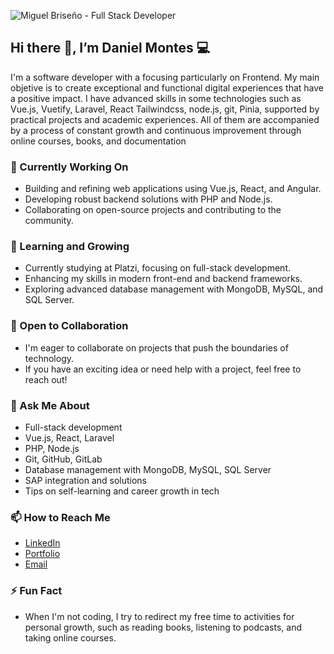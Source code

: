 ![Miguel Briseño - Full Stack Developer](https://media.licdn.com/dms/image/v2/D4E16AQEz8A07BgZm-w/profile-displaybackgroundimage-shrink_350_1400/profile-displaybackgroundimage-shrink_350_1400/0/1724123322156?e=1729728000&v=beta&t=p5xpbNDYtp2fvxLu5P49e0soWMvQ2Ucr3bn2SeP14yw)

## Hi there 👋, I’m Daniel Montes 💻

I'm a software developer with a focusing particularly on Frontend. My main objetive is to create exceptional and functional digital experiences that have a positive impact. I have advanced skills in some technologies such as Vue.js, Vuetify, Laravel, React Tailwindcss, node.js, git, Pinia, supported by practical projects and academic experiences. All of them are accompanied by a process of constant growth and continuous improvement through online courses, books, and documentation

### 🔭 Currently Working On
- Building and refining web applications using Vue.js, React, and Angular.
- Developing robust backend solutions with PHP and Node.js.
- Collaborating on open-source projects and contributing to the community.

### 🌱 Learning and Growing
- Currently studying at Platzi, focusing on full-stack development.
- Enhancing my skills in modern front-end and backend frameworks.
- Exploring advanced database management with MongoDB, MySQL, and SQL Server.


### 🤝 Open to Collaboration
- I'm eager to collaborate on projects that push the boundaries of technology.
- If you have an exciting idea or need help with a project, feel free to reach out!

### 💬 Ask Me About
- Full-stack development
- Vue.js, React, Laravel
- PHP, Node.js
- Git, GitHub, GitLab
- Database management with MongoDB, MySQL, SQL Server
- SAP integration and solutions
- Tips on self-learning and career growth in tech

### 📫 How to Reach Me
- [LinkedIn](linkedin.com/in/angel-daniel-montes-villarreal-28686a258)
- [Portfolio](https://danideveloper11.github.io/my-portfolio/#/)
- [Email](mailto:angel.montes0498@gmail.com)

### ⚡ Fun Fact
- When I'm not coding, I try to redirect my free time to activities for personal growth, such as reading books, listening to podcasts, and taking online courses. 
